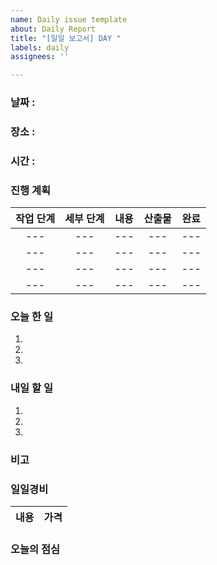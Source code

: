 ```yaml
---
name: Daily issue template
about: Daily Report
title: "[일일 보고서] DAY "
labels: daily
assignees: ''

---
```


### 날짜 :
### 장소 :
### 시간 :

### 진행 계획

| 작업 단계 | 세부 단계 | 내용 | 산출물 | 완료 |
| :-------: | :-------: | :-----: | :-----: | :-----: |
| --- | --- | --- | --- | --- |
| --- | --- | --- | --- | --- |
| --- | --- | --- | --- | --- |
| --- | --- | --- | --- | --- |

### 오늘 한 일
1.
2.
3.

### 내일 할 일
1.
2.
3.

### 비고

### 일일경비

| 내용 | 가격 |
| :-----: | :-----: |

### 오늘의 점심
